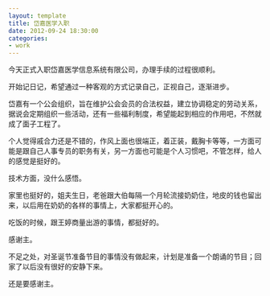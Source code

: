 ```yaml
---
layout: template
title: 岱嘉医学入职
date: 2012-09-24 18:30:00
categories:
- work
---
```

今天正式入职岱嘉医学信息系统有限公司，办理手续的过程很顺利。  

开始记日记，希望通过一种客观的方式记录自己，正视自己，逐渐进步。  

岱嘉有一个公会组织，旨在维护公会会员的合法权益，建立协调稳定的劳动关系，据说会定期组织一些活动，还有一些福利制度，希望能起到相应的作用吧，不然就成了面子工程了。  

个人觉得戚合力还是不错的，作风上面也很端正，着正装，戴胸卡等等，一方面可能是跟自己人事专员的职务有关，另一方面也可能是个人习惯吧，不管怎样，给人的感觉是挺好的。  

技术方面，没什么感悟。  

家里也挺好的，姐夫生日，老爸跟大伯每隔一个月轮流接奶奶住，地皮的钱也留出来，以后用在奶奶的各样的事情上，大家都挺开心的。  

吃饭的时候，跟王婷商量出游的事情，都挺好的。  

感谢主。  

不足之处，对圣诞节准备节目的事情没有做起来，计划是准备一个朗诵的节目；回家了以后没有很好的安静下来。  

还是要感谢主。  
